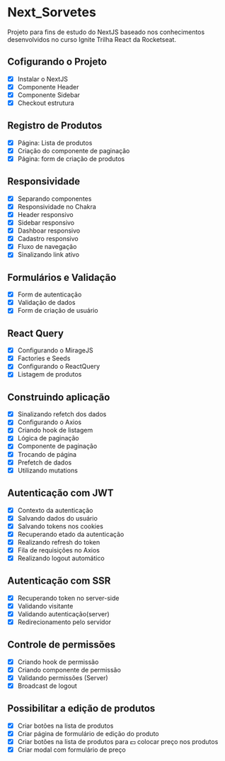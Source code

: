 # Next_Sorvetes
<p>Projeto para fins de estudo do NextJS baseado nos conhecimentos desenvolvidos no curso Ignite Trilha React da Rocketseat.</p>

## Cofigurando o Projeto
- [X] Instalar o NextJS
- [X] Componente Header
- [X] Componente Sidebar
- [X] Checkout estrutura

## Registro de Produtos
- [X] Página: Lista de produtos
- [X] Criação do componente de paginação
- [X] Página: form de criação de produtos

## Responsividade
- [X] Separando componentes
- [X] Responsividade no Chakra
- [X] Header responsivo
- [X] Sidebar responsivo
- [X] Dashboar responsivo
- [X] Cadastro responsivo
- [X] Fluxo de navegação
- [X] Sinalizando link ativo

## Formulários e Validação
- [X] Form de autenticação
- [X] Validação de dados
- [X] Form de criação de usuário

## React Query
- [X] Configurando o MirageJS
- [X] Factories e Seeds
- [X] Configurando o ReactQuery
- [X] Listagem de produtos

## Construindo aplicação
- [X] Sinalizando refetch dos dados
- [X] Configurando o Axios
- [X] Criando hook de listagem
- [X] Lógica de paginação
- [X] Componente de paginação
- [X] Trocando de página
- [X] Prefetch de dados
- [X] Utilizando mutations

## Autenticação com JWT
- [X] Contexto da autenticação
- [X] Salvando dados do usuário
- [X] Salvando tokens nos cookies
- [X] Recuperando etado da autenticação
- [X] Realizando refresh do token
- [X] Fila de requisições no Axios
- [X] Realizando logout automático

## Autenticação com SSR
- [X] Recuperando token no server-side
- [X] Validando visitante
- [X] Validando autenticação(server)
- [X] Redirecionamento pelo servidor

## Controle de permissões
- [X] Criando hook de permissão
- [X] Criando componente de permissão
- [X] Validando permissões (Server)
- [X] Broadcast de logout

## Possibilitar a edição de produtos
- [X] Criar botões na lista de produtos
- [X] Criar página de formulário de edição do produto
- [X] Criar botões na lista de produtos para 💵 colocar preço nos produtos
- [X] Criar modal com formulário de preço